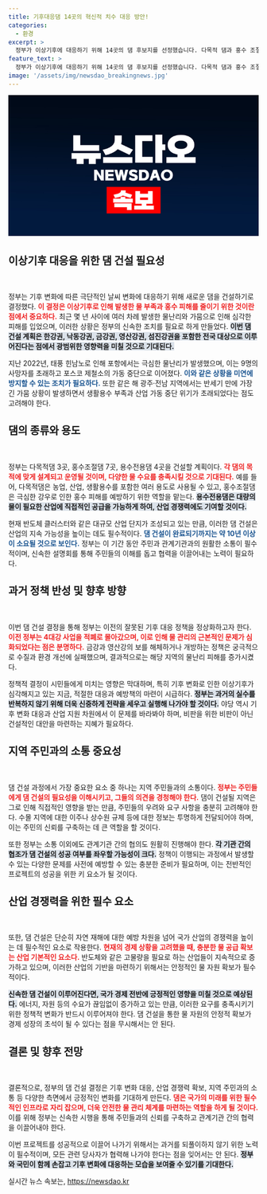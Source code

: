 ```yaml
---
title: 기후대응댐 14곳의 혁신적 치수 대응 방안!
categories:
  - 환경
excerpt: >
  정부가 이상기후에 대응하기 위해 14곳의 댐 후보지를 선정했습니다. 다목적 댐과 홍수 조절 댐을 통해 물난리와 가뭄 피해를 예방하고, 산업 경쟁력도 높이겠다는 전략입니다. 이제 기후 변화와 산업 수요를 동시에 고려한 혁신적 대책이 절실합니다!
feature_text: >
  정부가 이상기후에 대응하기 위해 14곳의 댐 후보지를 선정했습니다. 다목적 댐과 홍수 조절 댐을 통해 물난리와 가뭄 피해를 예방하고, 산업 경쟁력도 높이겠다는 전략입니다. 이제 기후 변화와 산업 수요를 동시에 고려한 혁신적 대책이 절실합니다!
image: '/assets/img/newsdao_breakingnews.jpg'
---
```


<p><img src="/assets/img/newsdao_breakingnews.jpg" alt="implanttips 속보" /></p>

<h2 data-ke-size="size26">이상기후 대응을 위한 댐 건설 필요성</h2>

<p data-ke-size="size16">&nbsp;</p>

<p>정부는 기후 변화에 따른 극단적인 날씨 변화에 대응하기 위해 새로운 댐을 건설하기로 결정했다. <b><span style="color: #ee2323;">이 결정은 이상기후로 인해 발생한 물 부족과 홍수 피해를 줄이기 위한 것이란 점에서 중요하다.</span></b> 최근 몇 년 사이에 여러 차례 발생한 물난리와 가뭄으로 인해 심각한 피해를 입었으며, 이러한 상황은 정부의 신속한 조치를 필요로 하게 만들었다. <b><span style="background-color: #21538527;">이번 댐 건설 계획은 한강권, 낙동강권, 금강권, 영산강권, 섬진강권을 포함한 전국 대상으로 이루어진다는 점에서 광범위한 영향력을 미칠 것으로 기대된다.</span></b> </p>

<p>지난 2022년, 태풍 힌남노로 인해 포항에서는 극심한 물난리가 발생했으며, 이는 9명의 사망자를 초래하고 포스코 제철소의 가동 중단으로 이어졌다. <b><span style="color: #1a5490;">이와 같은 상황을 미연에 방지할 수 있는 조치가 필요하다.</span></b> 또한 같은 해 광주·전남 지역에서는 반세기 만에 가장 긴 가뭄 상황이 발생하면서 생활용수 부족과 산업 가동 중단 위기가 초래되었다는 점도 고려해야 한다. </p>

<h2 data-ke-size="size26">댐의 종류와 용도</h2>

<p data-ke-size="size16">&nbsp;</p>

<p>정부는 다목적댐 3곳, 홍수조절댐 7곳, 용수전용댐 4곳을 건설할 계획이다. <b><span style="color: #ee2323;">각 댐의 목적에 맞게 설계되고 운영될 것이며, 다양한 물 수요를 충족시킬 것으로 기대된다.</span></b> 예를 들어, 다목적댐은 농업, 산업, 생활용수를 포함한 여러 용도로 사용될 수 있고, 홍수조절댐은 극심한 강우로 인한 홍수 피해를 예방하기 위한 역할을 맡는다. <b><span style="background-color: #21538527;">용수전용댐은 대량의 물이 필요한 산업에 직접적인 공급을 가능하게 하여, 산업 경쟁력에도 기여할 것이다.</span></b></p>

<p>현재 반도체 클러스터와 같은 대규모 산업 단지가 조성되고 있는 만큼, 이러한 댐 건설은 산업의 지속 가능성을 높이는 데도 필수적이다. <b><span style="color: #1a5490;">댐 건설이 완료되기까지는 약 10년 이상이 소요될 것으로 보인다.</span></b> 정부는 이 기간 동안 주민과 관계기관과의 원활한 소통이 필수적이며, 신속한 설명회를 통해 주민들의 이해를 돕고 협력을 이끌어내는 노력이 필요하다.</p>

<h2 data-ke-size="size26">과거 정책 반성 및 향후 방향</h2>

<p data-ke-size="size16">&nbsp;</p>

<p>이번 댐 건설 결정을 통해 정부는 이전의 잘못된 기후 대응 정책을 정상화하고자 한다. <b><span style="color: #ee2323;">이전 정부는 4대강 사업을 적폐로 몰아갔으며, 이로 인해 물 관리의 근본적인 문제가 심화되었다는 점은 분명하다.</span></b> 금강과 영산강의 보를 해체하거나 개방하는 정책은 궁극적으로 수질과 환경 개선에 실패했으며, 결과적으로는 해당 지역의 물난리 피해를 증가시켰다. </p>

<p>정책적 결정이 시민들에게 미치는 영향은 막대하며, 특히 기후 변화로 인한 이상기후가 심각해지고 있는 지금, 적절한 대응과 예방책의 마련이 시급하다. <b><span style="background-color: #21538527;">정부는 과거의 실수를 반복하지 않기 위해 더욱 신중하게 전략을 세우고 실행해 나가야 할 것이다.</span></b> 야당 역시 기후 변화 대응과 산업 지원 차원에서 이 문제를 바라봐야 하며, 비판을 위한 비판이 아닌 건설적인 대안을 마련하는 지혜가 필요하다. </p>

<h2 data-ke-size="size26">지역 주민과의 소통 중요성</h2>

<p data-ke-size="size16">&nbsp;</p>

<p>댐 건설 과정에서 가장 중요한 요소 중 하나는 지역 주민들과의 소통이다. <b><span style="color: #ee2323;">정부는 주민들에게 댐 건설의 필요성을 이해시키고, 그들의 의견을 경청해야 한다.</span></b> 댐이 건설될 지역은 그로 인해 직접적인 영향을 받는 만큼, 주민들의 우려와 요구 사항을 충분히 고려해야 한다. 수몰 지역에 대한 이주나 상수원 규제 등에 대한 정보는 투명하게 전달되어야 하며, 이는 주민의 신뢰를 구축하는 데 큰 역할을 할 것이다. </p>

<p>또한 정부는 소통 이외에도 관계기관 간의 협의도 원활히 진행해야 한다. <b><span style="background-color: #21538527;">각 기관 간의 협조가 댐 건설의 성공 여부를 좌우할 가능성이 크다.</span></b> 정책이 이행되는 과정에서 발생할 수 있는 다양한 문제를 사전에 예방할 수 있는 충분한 준비가 필요하며, 이는 전반적인 프로젝트의 성공을 위한 키 요소가 될 것이다.</p>

<h2 data-ke-size="size26">산업 경쟁력을 위한 필수 요소</h2>

<p data-ke-size="size16">&nbsp;</p>

<p>또한, 댐 건설은 단순히 자연 재해에 대한 예방 차원을 넘어 국가 산업의 경쟁력을 높이는 데 필수적인 요소로 작용한다. <b><span style="color: #ee2323;">현재의 경제 상황을 고려했을 때, 충분한 물 공급 확보는 산업 기본적인 요소다.</span></b> 반도체와 같은 고물량을 필요로 하는 산업들이 지속적으로 증가하고 있으며, 이러한 산업의 기반을 마련하기 위해서는 안정적인 물 자원 확보가 필수적이다. </p>

<p><b><span style="background-color: #21538527;">신속한 댐 건설이 이루어진다면, 국가 경제 전반에 긍정적인 영향을 미칠 것으로 예상된다.</span></b> 에너지, 자원 등의 수요가 끊임없이 증가하고 있는 만큼, 이러한 요구를 충족시키기 위한 정책적 변화가 반드시 이루어져야 한다. 댐 건설을 통한 물 자원의 안정적 확보가 경제 성장의 초석이 될 수 있다는 점을 무시해서는 안 된다.</p>

<h2 data-ke-size="size26">결론 및 향후 전망</h2>

<p data-ke-size="size16">&nbsp;</p>

<p>결론적으로, 정부의 댐 건설 결정은 기후 변화 대응, 산업 경쟁력 확보, 지역 주민과의 소통 등 다양한 측면에서 긍정적인 변화를 기대하게 만든다. <b><span style="color: #ee2323;">댐은 국가의 미래를 위한 필수적인 인프라로 자리 잡으며, 더욱 안전한 물 관리 체계를 마련하는 역할을 하게 될 것이다.</span></b> 이를 위해 정부는 신속한 시행을 통해 주민들과의 신뢰를 구축하고 관계기관 간의 협력을 이끌어내야 한다. </p>

<p data-ke-size="size16">이번 프로젝트를 성공적으로 이끌어 나가기 위해서는 과거를 되풀이하지 않기 위한 노력이 필수적이며, 모든 관련 당사자가 협력해 나가야 한다는 점을 잊어서는 안 된다. <b><span style="background-color: #21538527;">정부와 국민이 함께 손잡고 기후 변화에 대응하는 모습을 보여줄 수 있기를 기대한다.</span></b></p>
실시간 뉴스 속보는, <a href="https://newsdao.kr" rel="dofollow">https://newsdao.kr</a>


